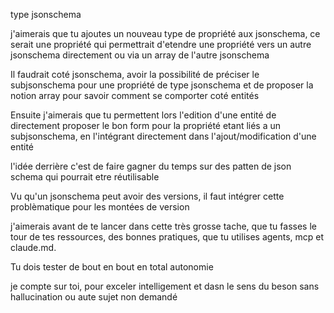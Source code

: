 type jsonschema


j'aimerais que tu ajoutes un nouveau type de propriété aux jsonschema, 
ce serait une propriété qui permettrait d'etendre une propriété vers un autre jsonschema directement ou via un array de l'autre jsonschema

Il faudrait coté jsonschema, avoir la possibilité de préciser le subjsonschema pour une propriété de type jsonschema et de proposer la notion array pour savoir comment se comporter coté entités

Ensuite j'aimerais que tu permettent lors l'edition d'une entité de directement proposer le bon form pour la propriété etant liés a un subjsonschema, en l'intégrant directement dans l'ajout/modification d'une entité

l'idée derrière c'est de faire gagner du temps sur des patten de json schema qui pourrait etre réutilisable

Vu qu'un jsonschema peut avoir des versions, il faut intégrer cette problèmatique pour les montées de version 

j'aimerais avant de te lancer dans cette très grosse tache, que tu fasses le tour de tes ressources, des bonnes pratiques, que tu utilises agents, mcp et claude.md.

Tu dois tester de bout en bout en total autonomie

je compte sur toi, pour exceler intelligement et dasn le sens du beson sans hallucination ou aute sujet non demandé